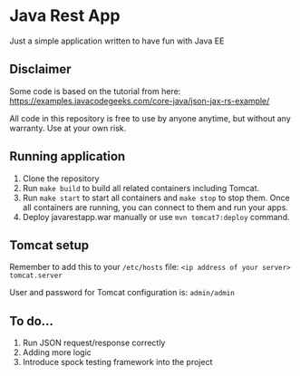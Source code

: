 # Java Rest App

Just a simple application written to have fun with Java EE

## Disclaimer

Some code is based on the tutorial from here:
https://examples.javacodegeeks.com/core-java/json-jax-rs-example/

All code in this repository is free to use by anyone anytime, but without any warranty. Use at your own risk.

## Running application

1. Clone the repository
2. Run `make build` to build all related containers including Tomcat.
3. Run `make start` to start all containers and `make stop` to stop them. Once all containers are running, you can connect to them and run your apps.
4. Deploy javarestapp.war manually or use `mvn tomcat7:deploy` command.

## Tomcat setup

Remember to add this to your `/etc/hosts` file:
`<ip address of your server> tomcat.server`

User and password for Tomcat configuration is: `admin/admin`

## To do...

1. Run JSON request/response correctly
2. Adding more logic
3. Introduce spock testing framework into the project